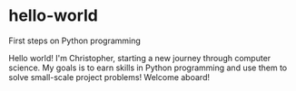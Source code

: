 # hello-world

First steps on Python programming

Hello world! I'm Christopher, starting a new journey through computer science.
My goals is to earn skills in Python programming and use them to solve small-scale project problems!
Welcome aboard!
